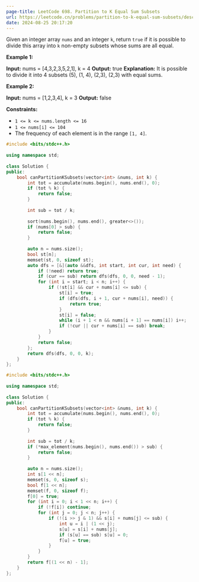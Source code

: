 ```yaml
---
page-title: LeetCode 698. Partition to K Equal Sum Subsets
url: https://leetcode.cn/problems/partition-to-k-equal-sum-subsets/description/?envType=daily-question&envId=2024-08-25
date: 2024-08-25 20:17:20
---
```

Given an integer array `nums` and an integer `k`, return `true` if it is possible to divide this array into `k` non-empty subsets whose sums are all equal.

**Example 1:**

**Input:** nums = \[4,3,2,3,5,2,1\], k = 4
**Output:** true
**Explanation:** It is possible to divide it into 4 subsets (5), (1, 4), (2,3), (2,3) with equal sums.

**Example 2:**

**Input:** nums = \[1,2,3,4\], k = 3
**Output:** false

**Constraints:**

-   `1 <= k <= nums.length <= 16`
-   `1 <= nums[i] <= 104`
-   The frequency of each element is in the range `[1, 4]`.

```cpp
#include <bits/stdc++.h>  
  
using namespace std;  
  
class Solution {  
public:  
    bool canPartitionKSubsets(vector<int> &nums, int k) {  
        int tot = accumulate(nums.begin(), nums.end(), 0);  
        if (tot % k) {  
            return false;  
        }  
  
        int sub = tot / k;  
  
        sort(nums.begin(), nums.end(), greater<>());  
        if (nums[0] > sub) {  
            return false;  
        }  
  
        auto n = nums.size();  
        bool st[n];  
        memset(st, 0, sizeof st);  
        auto dfs = [&](auto &&dfs, int start, int cur, int need) {  
            if (!need) return true;  
            if (cur == sub) return dfs(dfs, 0, 0, need - 1);  
            for (int i = start; i < n; i++) {  
                if (!st[i] && cur + nums[i] <= sub) {  
                    st[i] = true;  
                    if (dfs(dfs, i + 1, cur + nums[i], need)) {  
                        return true;  
                    }  
                    st[i] = false;  
                    while (i + 1 < n && nums[i + 1] == nums[i]) i++;  
                    if (!cur || cur + nums[i] == sub) break;  
                }  
            }  
            return false;  
        };  
        return dfs(dfs, 0, 0, k);  
    }  
};
```

```cpp
#include <bits/stdc++.h>  
  
using namespace std;  
  
class Solution {  
public:  
    bool canPartitionKSubsets(vector<int> &nums, int k) {  
        int tot = accumulate(nums.begin(), nums.end(), 0);  
        if (tot % k) {  
            return false;  
        }  
  
        int sub = tot / k;  
        if (*max_element(nums.begin(), nums.end()) > sub) {  
            return false;  
        }  
  
        auto n = nums.size();  
        int s[1 << n];  
        memset(s, 0, sizeof s);  
        bool f[1 << n];  
        memset(f, 0, sizeof f);  
        f[0] = true;  
        for (int i = 0; i < 1 << n; i++) {  
            if (!f[i]) continue;  
            for (int j = 0; j < n; j++) {  
                if (!(i >> j & 1) && s[i] + nums[j] <= sub) {  
                    int u = i | (1 << j);  
                    s[u] = s[i] + nums[j];  
                    if (s[u] == sub) s[u] = 0;  
                    f[u] = true;  
                }  
            }  
        }  
        return f[(1 << n) - 1];  
    }  
};
```